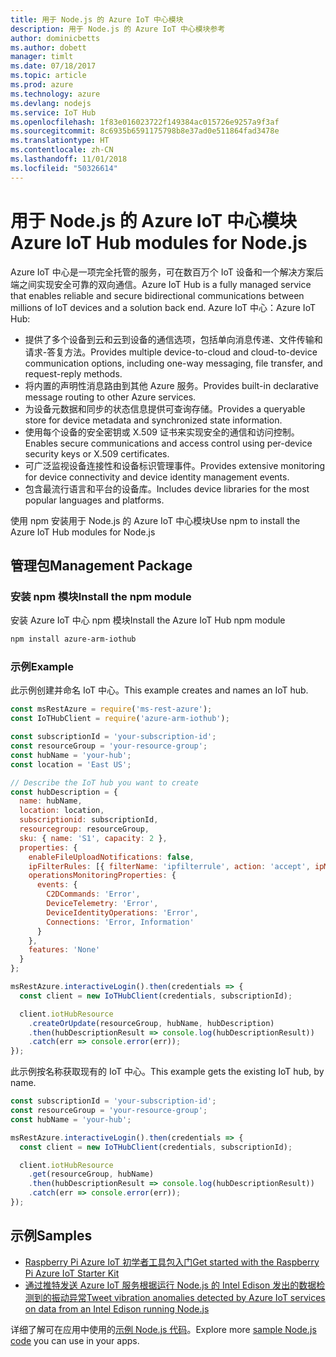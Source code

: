 ```yaml
---
title: 用于 Node.js 的 Azure IoT 中心模块
description: 用于 Node.js 的 Azure IoT 中心模块参考
author: dominicbetts
ms.author: dobett
manager: timlt
ms.date: 07/18/2017
ms.topic: article
ms.prod: azure
ms.technology: azure
ms.devlang: nodejs
ms.service: IoT Hub
ms.openlocfilehash: 1f83e016023722f149384ac015726e9257a9f3af
ms.sourcegitcommit: 8c6935b6591175798b8e37ad0e511864fad3478e
ms.translationtype: HT
ms.contentlocale: zh-CN
ms.lasthandoff: 11/01/2018
ms.locfileid: "50326614"
---
```

# <a name="azure-iot-hub-modules-for-nodejs"></a><span data-ttu-id="42786-103">用于 Node.js 的 Azure IoT 中心模块</span><span class="sxs-lookup"><span data-stu-id="42786-103">Azure IoT Hub modules for Node.js</span></span>

<span data-ttu-id="42786-104">Azure IoT 中心是一项完全托管的服务，可在数百万个 IoT 设备和一个解决方案后端之间实现安全可靠的双向通信。</span><span class="sxs-lookup"><span data-stu-id="42786-104">Azure IoT Hub is a fully managed service that enables reliable and secure bidirectional communications between millions of IoT devices and a solution back end.</span></span> <span data-ttu-id="42786-105">Azure IoT 中心：</span><span class="sxs-lookup"><span data-stu-id="42786-105">Azure IoT Hub:</span></span>
- <span data-ttu-id="42786-106">提供了多个设备到云和云到设备的通信选项，包括单向消息传递、文件传输和请求-答复方法。</span><span class="sxs-lookup"><span data-stu-id="42786-106">Provides multiple device-to-cloud and cloud-to-device communication options, including one-way messaging, file transfer, and request-reply methods.</span></span>
- <span data-ttu-id="42786-107">将内置的声明性消息路由到其他 Azure 服务。</span><span class="sxs-lookup"><span data-stu-id="42786-107">Provides built-in declarative message routing to other Azure services.</span></span>
- <span data-ttu-id="42786-108">为设备元数据和同步的状态信息提供可查询存储。</span><span class="sxs-lookup"><span data-stu-id="42786-108">Provides a queryable store for device metadata and synchronized state information.</span></span>
- <span data-ttu-id="42786-109">使用每个设备的安全密钥或 X.509 证书来实现安全的通信和访问控制。</span><span class="sxs-lookup"><span data-stu-id="42786-109">Enables secure communications and access control using per-device security keys or X.509 certificates.</span></span>
- <span data-ttu-id="42786-110">可广泛监视设备连接性和设备标识管理事件。</span><span class="sxs-lookup"><span data-stu-id="42786-110">Provides extensive monitoring for device connectivity and device identity management events.</span></span>
- <span data-ttu-id="42786-111">包含最流行语言和平台的设备库。</span><span class="sxs-lookup"><span data-stu-id="42786-111">Includes device libraries for the most popular languages and platforms.</span></span>

<span data-ttu-id="42786-112">使用 npm 安装用于 Node.js 的 Azure IoT 中心模块</span><span class="sxs-lookup"><span data-stu-id="42786-112">Use npm to install the Azure IoT Hub modules for Node.js</span></span>

## <a name="management-package"></a><span data-ttu-id="42786-113">管理包</span><span class="sxs-lookup"><span data-stu-id="42786-113">Management Package</span></span>

### <a name="install-the-npm-module"></a><span data-ttu-id="42786-114">安装 npm 模块</span><span class="sxs-lookup"><span data-stu-id="42786-114">Install the npm module</span></span>

<span data-ttu-id="42786-115">安装 Azure IoT 中心 npm 模块</span><span class="sxs-lookup"><span data-stu-id="42786-115">Install the Azure IoT Hub npm module</span></span>

```bash
npm install azure-arm-iothub
```

### <a name="example"></a><span data-ttu-id="42786-116">示例</span><span class="sxs-lookup"><span data-stu-id="42786-116">Example</span></span>

<span data-ttu-id="42786-117">此示例创建并命名 IoT 中心。</span><span class="sxs-lookup"><span data-stu-id="42786-117">This example creates and names an IoT hub.</span></span>

```javascript
const msRestAzure = require('ms-rest-azure');
const IoTHubClient = require('azure-arm-iothub');

const subscriptionId = 'your-subscription-id';
const resourceGroup = 'your-resource-group';
const hubName = 'your-hub';
const location = 'East US';

// Describe the IoT hub you want to create
const hubDescription = {
  name: hubName,
  location: location,
  subscriptionid: subscriptionId,
  resourcegroup: resourceGroup,
  sku: { name: 'S1', capacity: 2 },
  properties: {
    enableFileUploadNotifications: false,
    ipFilterRules: [{ filterName: 'ipfilterrule', action: 'accept', ipMask: '0.0.0.0/0' }],
    operationsMonitoringProperties: {
      events: {
        C2DCommands: 'Error',
        DeviceTelemetry: 'Error',
        DeviceIdentityOperations: 'Error',
        Connections: 'Error, Information'
      }
    },
    features: 'None'
  }
};

msRestAzure.interactiveLogin().then(credentials => {
  const client = new IoTHubClient(credentials, subscriptionId);

  client.iotHubResource
    .createOrUpdate(resourceGroup, hubName, hubDescription)
    .then(hubDescriptionResult => console.log(hubDescriptionResult))
    .catch(err => console.error(err));
});
```

<span data-ttu-id="42786-118">此示例按名称获取现有的 IoT 中心。</span><span class="sxs-lookup"><span data-stu-id="42786-118">This example gets the existing IoT hub, by name.</span></span>

```javascript
const subscriptionId = 'your-subscription-id';
const resourceGroup = 'your-resource-group';
const hubName = 'your-hub';

msRestAzure.interactiveLogin().then(credentials => {
  const client = new IoTHubClient(credentials, subscriptionId);

  client.iotHubResource
    .get(resourceGroup, hubName)
    .then(hubDescriptionResult => console.log(hubDescriptionResult))
    .catch(err => console.error(err));
});
```

## <a name="samples"></a><span data-ttu-id="42786-119">示例</span><span class="sxs-lookup"><span data-stu-id="42786-119">Samples</span></span>

- [<span data-ttu-id="42786-120">Raspberry Pi Azure IoT 初学者工具包入门</span><span class="sxs-lookup"><span data-stu-id="42786-120">Get started with the Raspberry Pi Azure IoT Starter Kit</span></span>](https://azure.microsoft.com/resources/samples/iot-remote-monitoring-node-raspberrypi-getstartedkit/)
- [<span data-ttu-id="42786-121">通过推特发送 Azure IoT 服务根据运行 Node.js 的 Intel Edison 发出的数据检测到的振动异常</span><span class="sxs-lookup"><span data-stu-id="42786-121">Tweet vibration anomalies detected by Azure IoT services on data from an Intel Edison running Node.js</span></span>](https://azure.microsoft.com/resources/samples/iot-hub-nodejs-intel-edison-vibration-anomaly-detection/)

<span data-ttu-id="42786-122">详细了解可在应用中使用的[示例 Node.js 代码](https://azure.microsoft.com/resources/samples/?platform=nodejs)。</span><span class="sxs-lookup"><span data-stu-id="42786-122">Explore more [sample Node.js code](https://azure.microsoft.com/resources/samples/?platform=nodejs) you can use in your apps.</span></span>
